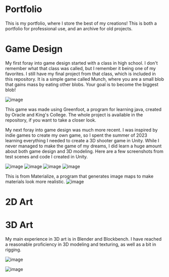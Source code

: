 # Portfolio
This is my portfolio, where I store the best of my creations! This is both a portfolio for professional use, and an archive for old projects.

# Game Design

My first foray into game design started with a class in high school. I don't remember what that class was called, but I remember it being one of my favorites. I still have my final project from that class, which is included in this repository. It is a simple game called Munch, where you are a small blob that gains mass by eating other blobs. Your goal is to become the biggest blob!

![image](https://github.com/vhshelton/Portfolio/assets/90403647/aea3c1cd-ae05-473a-b16b-da150a0403f3)

This game was made using Greenfoot, a program for learning java, created by Oracle and King's College. The whole project is available in the repository, if you want to take a closer look.

My next foray into game design was much more recent. I was inspired by indie games to create my own game, so I spent the summer of 2023 learning everything I needed to create a 3D shooter game in Unity. While I never managed to make the game of my dreams, I did learn a huge amount about both game design and 3D modeling. Here are a few screenshots from test scenes and code I created in Unity.

![image](https://github.com/vhshelton/Portfolio/assets/90403647/644d17d5-c273-46e6-8fe0-ae0275234d80)
![image](https://github.com/vhshelton/Portfolio/assets/90403647/1ba2209f-ff11-4b48-a9fb-13653af4827c)
![image](https://github.com/vhshelton/Portfolio/assets/90403647/bcefb9e7-ce7a-4488-9486-bbda4f5ee77c)
![image](https://github.com/vhshelton/Portfolio/assets/90403647/77057702-cc05-4891-aa68-d19965dabe39)

This is from Materialize, a program that generates image maps to make materials look more realistic.
![image](https://github.com/vhshelton/Portfolio/assets/90403647/c3453e51-0d5c-43f5-a562-c814bcc3888e)


# 2D Art

# 3D Art

My main experience in 3D art is in Blender and Blockbench. I have reached a reasonable proficiency in 3D modeling and texturing, as well as a bit in rigging. 

![image](https://github.com/vhshelton/Portfolio/assets/90403647/ab340759-d834-4396-8c09-2d88638b4462)

![image](https://github.com/vhshelton/Portfolio/assets/90403647/6aa50393-5a8c-40c5-a4b4-f2bf7f518b70)

